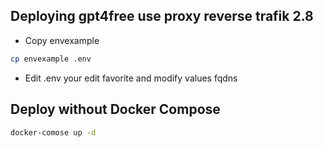 ## Deploying gpt4free use proxy reverse trafik 2.8

* Copy envexample

```sh
cp envexample .env
```
* Edit .env your edit favorite and modify values fqdns

## Deploy without Docker Compose

```sh
docker-comose up -d
```
